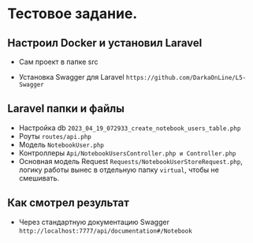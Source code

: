 # Тестовое задание.


## Настроил Docker и установил Laravel
- Сам проект в папке src

- Установка Swagger для Laravel `https://github.com/DarkaOnLine/L5-Swagger`

## Laravel папки и файлы

- Настройка db `2023_04_19_072933_create_notebook_users_table.php`
- Роуты `routes/api.php`
- Модель `NotebookUser.php`
- Контроллеры `Api/NotebookUsersController.php и Controller.php`
- Основная модель Request `Requests/NotebookUserStoreRequest.php`, логику работы вынес в отдельную папку `virtual`, чтобы не смешивать.


## Как смотрел результат

- Через стандартную документацию Swagger `http://localhost:7777/api/documentation#/Notebook`



